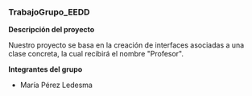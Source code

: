 ### TrabajoGrupo_EEDD
**Descripción del proyecto**

Nuestro proyecto se basa en la creación de interfaces asociadas a una clase concreta, la cual recibirá el nombre "Profesor".

**Integrantes del grupo**
- María Pérez Ledesma
